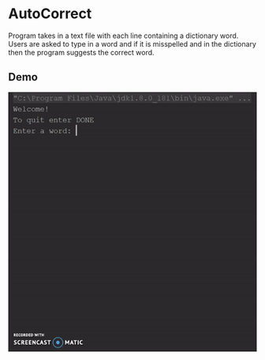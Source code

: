 # AutoCorrect
Program takes in a text file with each line containing a dictionary word. Users are asked to type in a word and if it is
misspelled and in the dictionary then the program suggests the correct word.

## Demo
![AutoCorrect Demo](AutoCorrect.gif)
